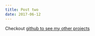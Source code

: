 ```yaml
---
title: Post two
date: 2017-06-12
---
```


Checkout [github to see my other projects](github.com/tscanlin)
